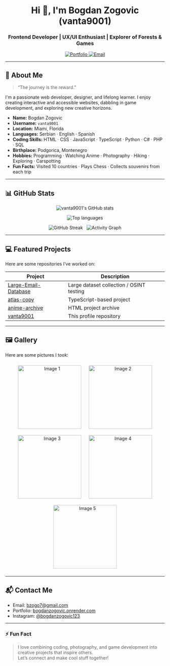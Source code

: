 <!--
  Enhanced Profile README for vanta9001
  Features:
  - Dynamic GitHub stats
  - About Me
  - Image Gallery (5 images)
  - Contact section with mailto
  - Polished layout
-->

<!-- HEADER -->
<h1 align="center">Hi 👋, I'm Bogdan Zogovic (vanta9001)</h1>
<h3 align="center">Frontend Developer | UX/UI Enthusiast | Explorer of Forests & Games</h3>

<p align="center">
  <a href="https://bogdanzogovic.onrender.com">
    <img src="https://img.shields.io/badge/Portfolio-Visit-blue?style=for-the-badge&logo=firefox" alt="Portfolio">
  </a>
  <a href="mailto:bzogo7@gmail.com">
    <img src="https://img.shields.io/badge/Email-bzogo7@gmail.com-red?style=for-the-badge&logo=gmail" alt="Email">
  </a>
</p>

---

<!-- ABOUT ME -->
## 🌱 About Me
> “The journey is the reward.”

I'm a passionate web developer, designer, and lifelong learner. I enjoy creating interactive and accessible websites, dabbling in game development, and exploring new creative horizons.  

- **Name:** Bogdan Zogovic  
- **Username:** `vanta9001`  
- **Location:** Miami, Florida  
- **Languages:** Serbian · English · Spanish  
- **Coding Skills:** HTML · CSS · JavaScript · TypeScript · Python · C# · PHP · SQL  
- **Birthplace:** Podgorica, Montenegro  
- **Hobbies:** Programming · Watching Anime · Photography · Hiking · Exploring · Carspotting  
- **Fun Facts:** Visited 10 countries · Plays Chess · Collects souvenirs from each trip

---

<!-- GITHUB STATS -->
## 📊 GitHub Stats
<p align="center">
  <img alt="vanta9001's GitHub stats" src="https://github-readme-stats.vercel.app/api?username=vanta9001&show_icons=true&count_private=true&theme=radical" />
</p>
<p align="center">
  <img alt="Top languages" src="https://github-readme-stats.vercel.app/api/top-langs/?username=vanta9001&layout=compact&theme=radical" />
</p>
<p align="center">
  <img alt="GitHub Streak" src="https://github-readme-streak-stats.herokuapp.com?user=vanta9001&theme=radical" />
  &nbsp;
  <img alt="Activity Graph" src="https://activity-graph.herokuapp.com/graph?username=vanta9001&theme=react-dark" />
</p>

---

<!-- FEATURED PROJECTS -->
## 💻 Featured Projects
Here are some repositories I’ve worked on:

| Project | Description |
|---------|-------------|
| [Large-Email-Database](https://github.com/vanta9001/Large-Email-Database) | Large dataset collection / OSINT testing |
| [atlas-copy](https://github.com/vanta9001/atlas-copy) | TypeScript-based project |
| [anime-archive](https://github.com/vanta9001/anime-archive) | HTML project archive |
| [vanta9001](https://github.com/vanta9001/vanta9001) | This profile repository |

---

<!-- IMAGE GALLERY -->
## 🖼 Gallery
Here are some pictures I took:

<p align="center">
  <img src="IMAGE_2877.JPG" alt="Image 1" width="200" style="margin:10px">
  <img src="IMAGE_2877.JPG" alt="Image 2" width="200" style="margin:10px">
  <img src="IMAGE_3983.JPG" alt="Image 3" width="200" style="margin:10px">
  <img src="IMAGE_3683.JPG" alt="Image 4" width="200" style="margin:10px">
  <img src="IMAGE_2882.JPG" alt="Image 5" width="200" style="margin:10px">
</p>

---

<!-- CONTACT -->
## 📬 Contact Me
- Email: [bzogo7@gmail.com](mailto:bzogo7@gmail.com)  
- Portfolio: [bogdanzogovic.onrender.com](https://bogdanzogovic.onrender.com)  
- Instagram: [@bogdanzogovic123](https://instagram.com/@bogdanzogovic123)

---

### ⚡ Fun Fact
> I love combining coding, photography, and game development into creative projects that inspire others.  
> Let’s connect and make cool stuff together!

